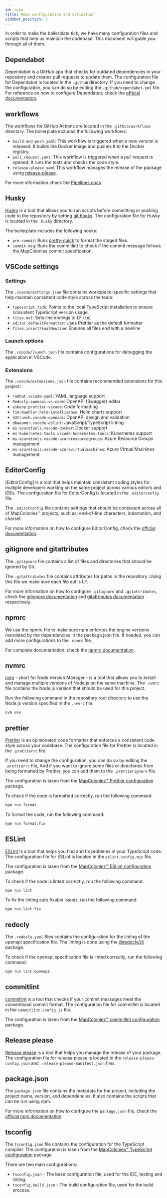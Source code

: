 ```yaml
---
id: repo
title: Repo configuration and validation
sidebar_position: 3
---
```


In order to make the boilerplate tick, we have many configuration files and scripts that help us maintain the codebase. This document will guide you through all of them.

## Dependabot

Dependabot is a GitHub app that checks for outdated dependencies in your repository and creates pull requests to update them. The configuration file for Dependabot is located in the `.github` directory.
If you need to change the configuration, you can do so by editing the `.github/dependabot.yml` file.
For reference on how to configure Dependabot, check the [official documentation](https://docs.github.com/en/code-security/dependabot/working-with-dependabot/dependabot-options-reference).

## workflows

The workflows for GitHub Actions are located in the `.github/workflows` directory. The boilerplate includes the following workflows:

- `build-and-push.yaml`: This workflow is triggered when a new version is released. It builds the Docker image and pushes it to the Docker registry.
- `pull_request.yaml`: This workflow is triggered when a pull request is opened. It runs the tests and checks the code style.
- `release-please.yaml` This workflow manages the release of the package using [release-please](https://github.com/googleapis/release-please).

For more information check the [Pipelines docs](../DevOps/pipelines/_category_.json)

## Husky

[Husky](https://typicode.github.io/husky/) is a tool that allows you to run scripts before committing or pushing code to the repository by setting [git hooks](https://git-scm.com/book/en/v2/Customizing-Git-Git-Hooks). The configuration file for Husky is located in the `.husky` directory.

The boilerplate includes the following hooks:

- `pre-commit`: Runs [pretty-quick](https://www.npmjs.com/package/pretty-quick) to format the staged files.
- `commit-msg`: Runs the commitlint to check if the commit message follows the MapColonies commit specification.

## VSCode settings

### Settings

The `.vscode/settings.json` file contains workspace-specific settings that help maintain consistent code style across the team:

- `typescript.tsdk`: Points to the local TypeScript installation to ensure consistent TypeScript version usage
- `files.eol`: Sets line endings to LF (`\n`)
- `editor.defaultFormatter`: Uses Prettier as the default formatter
- `files.insertFinalNewline`: Ensures all files end with a newline

### Launch options

The `.vscode/launch.json` file contains configurations for debugging the application in VSCode.

### Extensions

The `.vscode/extensions.json` file contains recommended extensions for this project:

- `redhat.vscode-yaml`: YAML language support
- `Redocly.openapi-vs-code`: OpenAPI (Swagger) editor
- `esbenp.prettier-vscode`: Code formatting
- `Tim-Koehler.helm-intellisense`: Helm charts support
- `42Crunch.vscode-openapi`: OpenAPI design and validation
- `dbaeumer.vscode-eslint`: JavaScript/TypeScript linting
- `ms-azuretools.vscode-docker`: Docker support
- `ms-kubernetes-tools.vscode-kubernetes-tools`: Kubernetes support
- `ms-azuretools.vscode-azureresourcegroups`: Azure Resource Groups management
- `ms-azuretools.vscode-azurevirtualmachines`: Azure Virtual Machines management

## EditorConfig

[EditorConfig] is a tool that helps maintain consistent coding styles for multiple developers working on the same project across various editors and IDEs. The configuration file for EditorConfig is located in the `.editorconfig` file.

The `.editorconfig` file contains settings that should be consistent across all of MapColonies™ projects, such as: end-of-line characters, indentation, and charset.

For more information on how to configure EditorConfig, check the [official documentation](https://editorconfig.org/).

## gitignore and gitattributes

The `.gitignore` file contains a list of files and directories that should be ignored by Git.

The `.gitattributes` file contains attributes for paths in the repository. Using this file we make sure each file eol is LF.

For more information on how to configure `.gitignore` and `.gitattributes`, check the [gitignore documentation](https://git-scm.com/docs/gitignore) and [gitattributes documentation](https://git-scm.com/docs/gitattributes) respectively.

## npmrc

We use the npmrc file to make sure npm enforces the engine versions mandated by the dependencies in the package.json file. If needed, you can add more configurations to the `.npmrc` file.

For complete documentation, check the [npmrc documentation](https://docs.npmjs.com/cli/v11/configuring-npm/npmrc).

## nvmrc

[nvm](https://github.com/nvm-sh/nvm) - short for Node Version Manager - is a tool that allows you to install and manage multiple versions of Node.js on the same machine. The `.nvmrc` file contains the Node.js version that should be used for this project.

Run the following command in the repository root directory to use the Node.js version specified in the `.nvmrc` file:

```bash
nvm use
```

## prettier

[Prettier](https://prettier.io/docs/) is an opinionated code formatter that enforces a consistent code style across your codebase. The configuration file for Prettier is located in the `.prettierrc` file.

If you need to change the configuration, you can do so by editing the `.prettierrc` file, And if you want to ignore some files or directories from being formatted by Prettier, you can add them to the `.prettierignore` file.

The configuration is taken from the [MapColonies™ Prettier configuration](../packages/prettier-config/README.md) package.

To check if the code is formatted correctly, run the following command:

```bash
npm run format
```

To format the code, run the following command:

```bash
npm run format:fix
```

## ESLint

[ESLint](https://eslint.org/docs/user-guide/getting-started) is a tool that helps you find and fix problems in your TypeScript code. The configuration file for ESLint is located in the `eslint.config.mjs` file.

The configuration is taken from the [MapColonies™ ESLint configuration](../packages/eslint-config/README.md) package.

To check if the code is linted correctly, run the following command:

```bash
npm run lint
```

To fix the linting auto fixable issues, run the following command:

```bash
npm run lint:fix
```

## redocly

The `.redocly.yaml` files contains the configuration for the linting of the openapi specification file.
The linting is done using the [@redocly/cli](https://redocly.com/docs/cli) package.

To check if the openapi specification file is linted correctly, run the following command:

```bash
npm run lint:openapi
```

## commitlint

[commitlint](https://commitlint.js.org/) is a tool that checks if your commit messages meet the conventional commit format. The configuration file for commitlint is located in the `commitlint.config.js` file.

The configuration is taken from the [MapColonies™ commitlint configuration](../packages/commitlint-config/README.md) package.

## Release please

[Release please](https://github.com/googleapis/release-please) is a tool that helps you manage the release of your package. The configuration file for release please is located in the `release-please-config.json` and `.release-please-manifest.json` files.

## package.json

The `package.json` file contains the metadata for the project, including the project name, version, and dependencies. It also contains the scripts that can be run using npm.

For more information on how to configure the `package.json` file, check the [official npm documentation](https://docs.npmjs.com/cli/v11/configuring-npm/package-json).

## tsconfig

The `tsconfig.json` file contains the configuration for the TypeScript compiler. The configuration is taken from the [MapColonies™ TypeScript configuration](../packages/tsconfig/README.md) package.

There are two main configurations:

- `tsconfig.json` - The base configuration file, used for the IDE, testing and linting.
- `tsconfig.build.json` - The build configuration file, used for the build process.
